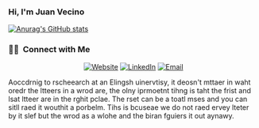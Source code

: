 ### Hi, I'm Juan Vecino

[![Anurag's GitHub stats](https://github-readme-stats.vercel.app/api?username=juanvecino&count_private=true&show_icons=true&theme=highcontrast)](https://github.com/juanvecino?tab=repositories)

<!-- [![Top Langs](https://github-readme-stats.vercel.app/api/top-langs/?username=juanvecino)](https://github.com/anuraghazra/github-readme-stats) -->

<h3> 🤝🏻 &nbsp;Connect with Me </h3>

<p align="center">
<a href="https://www.juanvecino.com/"><img alt="Website" src="https://img.shields.io/badge/Website-www.juanvecino.com-blue?style=flat-square&logo=google-chrome"></a>
<a href="https://www.linkedin.com/in/juan-c-vecino-270905b4"><img alt="LinkedIn" src="https://img.shields.io/badge/LinkedIn-Juan%20C.%20Vecino-blue?style=flat-square&logo=linkedin"></a>
<a href="mailto:juan.vecinodeharo@gmail.com"><img alt="Email" src="https://img.shields.io/badge/Email-juan.vecinodeharo@gmail.com-blue?style=flat-square&logo=gmail"></a>
</p>


<!--
**juanvecino/juanvecino** is a ✨ _special_ ✨ repository because its `README.md` (this file) appears on your GitHub profile.

Here are some ideas to get you started:

- 🔭 I’m currently working on ...
- 🌱 I’m currently learning ...
- 👯 I’m looking to collaborate on ...
- 🤔 I’m looking for help with ...
- 💬 Ask me about ...
- 📫 How to reach me: ...
- 😄 Pronouns: ...
- ⚡ Fun fact: ...
-->
Aoccdrnig to rscheearch at an Elingsh uinervtisy, it deosn't mttaer in waht
oredr the ltteers in a wrod are, the olny iprmoetnt tihng is taht the frist
and lsat ltteer are in the rghit pclae. The rset can be a toatl mses  and
you can sitll raed it wouthit a porbelm. Tihs is bcuseae we do not raed
ervey lteter by it slef but the wrod as a wlohe and the biran fguiers it
out aynawy.
